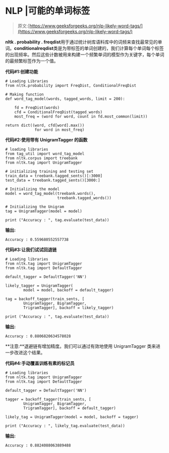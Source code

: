# NLP |可能的单词标签

> 原文:[https://www.geeksforgeeks.org/nlp-likely-word-tags/](https://www.geeksforgeeks.org/nlp-likely-word-tags/)

**nltk . probability . freqdist**用于通过统计树库语料库中的词频来查找最常见的单词。**conditionalreqdist**类是为带标签的单词创建的，我们计算每个单词每个标签的出现频率。然后这些计数被用来构建一个频繁单词的模型作为关键字，每个单词的最频繁标签作为一个值。

**代码#1:创建功能**

```
# Loading Libraries
from nltk.probability import FreqDist, ConditionalFreqDist

# Making function
def word_tag_model(words, tagged_words, limit = 200):

    fd = FreqDist(words)
    cfd = ConditionalFreqDist(tagged_words)
    most_freq = (word for word, count in fd.most_common(limit))

return dict((word, cfd[word].max()) 
             for word in most_freq)
```

**代码#2:使用带有 UnigramTagger 的函数**

```
# loading libraries
from tag_util import word_tag_model
from nltk.corpus import treebank
from nltk.tag import UnigramTagger

# initializing training and testing set    
train_data = treebank.tagged_sents()[:3000]
test_data = treebank.tagged_sents()[3000:]

# Initializing the model
model = word_tag_model(treebank.words(), 
                       treebank.tagged_words())

# Initializing the Unigram
tag = UnigramTagger(model = model)

print ("Accuracy : ", tag.evaluate(test_data))
```

**输出:**

```
Accuracy : 0.559680552557738

```

**代码#3:让我们试试回退链**

```
# Loading libraries
from nltk.tag import UnigramTagger
from nltk.tag import DefaultTagger

default_tagger = DefaultTagger('NN')

likely_tagger = UnigramTagger(
        model = model, backoff = default_tagger)

tag = backoff_tagger(train_sents, [
        UnigramTagger, BigramTagger, 
        TrigramTagger], backoff = likely_tagger)

print ("Accuracy : ", tag.evaluate(test_data))
```

**输出:**

```
Accuracy : 0.8806820634578028

```

**注意:**退避链有增加精度。我们可以通过有效地使用 UnigramTagger 类来进一步改进这个结果。

**代码#4:手动覆盖训练有素的标记员**

```
# Loading libraries
from nltk.tag import UnigramTagger
from nltk.tag import DefaultTagger

default_tagger = DefaultTagger('NN')

tagger = backoff_tagger(train_sents, [
        UnigramTagger, BigramTagger,
        TrigramTagger], backoff = default_tagger)

likely_tag = UnigramTagger(model = model, backoff = tagger)

print ("Accuracy : ", likely_tag.evaluate(test_data))
```

**输出:**

```
Accuracy : 0.8824088063889488

```